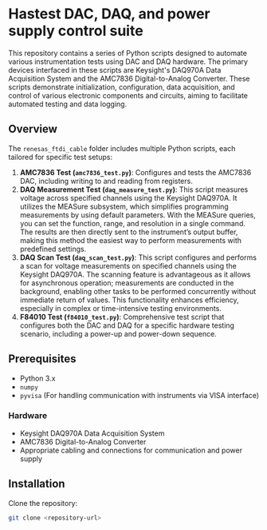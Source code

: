 # Hastest DAC, DAQ, and power supply control suite

This repository contains a series of Python scripts designed to automate various instrumentation tests using DAC and DAQ hardware. The primary devices interfaced in these scripts are Keysight's DAQ970A Data Acquisition System and the AMC7836 Digital-to-Analog Converter. These scripts demonstrate initialization, configuration, data acquisition, and control of various electronic components and circuits, aiming to facilitate automated testing and data logging.

## Overview

The `renesas_ftdi_cable` folder includes multiple Python scripts, each tailored for specific test setups:

1. **AMC7836 Test (`amc7836_test.py`)**: Configures and tests the AMC7836 DAC, including writing to and reading from registers.
2. **DAQ Measurement Test (`daq_measure_test.py`)**: This script measures voltage across specified channels using the Keysight DAQ970A. It utilizes the MEASure subsystem, which simplifies programming measurements by using default parameters. With the MEASure queries, you can set the function, range, and resolution in a single command. The results are then directly sent to the instrument’s output buffer, making this method the easiest way to perform measurements with predefined settings.
3. **DAQ Scan Test (`daq_scan_test.py`)**: This script configures and performs a scan for voltage measurements on specified channels using the Keysight DAQ970A. The scanning feature is advantageous as it allows for asynchronous operation; measurements are conducted in the background, enabling other tasks to be performed concurrently without immediate return of values. This functionality enhances efficiency, especially in complex or time-intensive testing environments.
4. **F84010 Test (`f84010_test.py`)**: Comprehensive test script that configures both the DAC and DAQ for a specific hardware testing scenario, including a power-up and power-down sequence.

## Prerequisites

- Python 3.x
- `numpy`
- `pyvisa` (For handling communication with instruments via VISA interface)

### Hardware

- Keysight DAQ970A Data Acquisition System
- AMC7836 Digital-to-Analog Converter
- Appropriate cabling and connections for communication and power supply

## Installation

Clone the repository:

```bash
git clone <repository-url>
